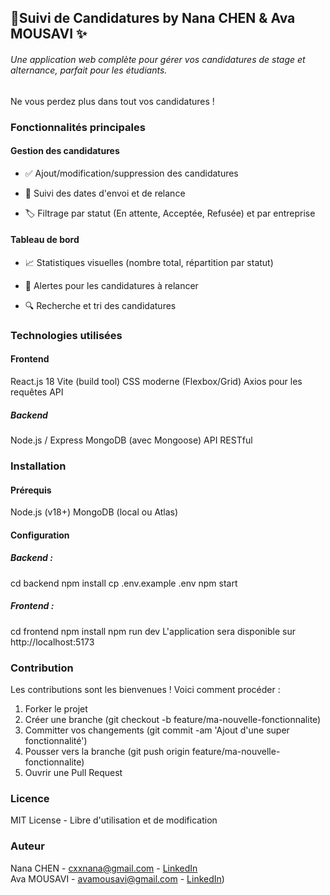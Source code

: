 ## 📝Suivi de Candidatures by Nana CHEN & Ava MOUSAVI ✨

###### Une application web complète pour gérer vos candidatures de stage et alternance, parfait pour les étudiants.
Ne vous perdez plus dans tout vos candidatures !

### Fonctionnalités principales
#### Gestion des candidatures
- ✅ Ajout/modification/suppression des candidatures

- 📅 Suivi des dates d'envoi et de relance

- 🏷️ Filtrage par statut (En attente, Acceptée, Refusée) et par entreprise

#### Tableau de bord
- 📈 Statistiques visuelles (nombre total, répartition par statut)

- 🔔 Alertes pour les candidatures à relancer

- 🔍 Recherche et tri des candidatures

### Technologies utilisées
#### Frontend
React.js 18
Vite (build tool)
CSS moderne (Flexbox/Grid)
Axios pour les requêtes API

##### Backend
Node.js / Express
MongoDB (avec Mongoose)
API RESTful

### Installation
#### Prérequis
Node.js (v18+)
MongoDB (local ou Atlas)

#### Configuration
##### Backend :
cd backend
npm install
cp .env.example .env
npm start

##### Frontend :
cd frontend
npm install
npm run dev
L'application sera disponible sur http://localhost:5173

### Contribution
Les contributions sont les bienvenues ! Voici comment procéder :

1. Forker le projet
2. Créer une branche (git checkout -b feature/ma-nouvelle-fonctionnalite)
3. Committer vos changements (git commit -am 'Ajout d'une super fonctionnalité')
4. Pousser vers la branche (git push origin feature/ma-nouvelle-fonctionnalite)
5. Ouvrir une Pull Request

### Licence
MIT License - Libre d'utilisation et de modification

### Auteur
Nana CHEN - cxxnana@gmail.com - [LinkedIn](https://www.linkedin.com/in/cxxhime/) <br>
Ava MOUSAVI - avamousavi@gmail.com - [LinkedIn](https://www.linkedin.com/in/seyedeh-ava-mousavi-4501a6334/))

